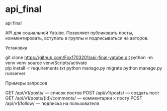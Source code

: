# api_final
api final


API для социальной Yatube. Позволяет публиковать посты, комментировать, вступать в группы и подписываться на авторов.

Установка 

git clone https://github.com/Fox1703201/api-final-yatube.git
python -m venv venv
source venv/Scripts/activate   
pip install -r requirements.txt
python manage.py migrate
python manage.py runserver

Примеры запросов

GET /api/v1/posts/ — список постов
POST /api/v1/posts/ — создать пост
GET /api/v1/posts/{id}/comments/ — комментарии к посту
POST /api/v1/follow/ — подписка на пользователя
